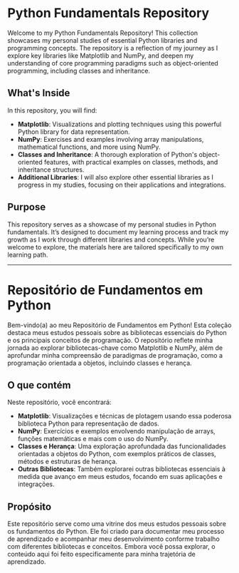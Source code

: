 # Python Fundamentals Repository

Welcome to my Python Fundamentals Repository! This collection showcases my personal studies of essential Python libraries and programming concepts. The repository is a reflection of my journey as I explore key libraries like Matplotlib and NumPy, and deepen my understanding of core programming paradigms such as object-oriented programming, including classes and inheritance.

## What's Inside

In this repository, you will find:

- **Matplotlib**: Visualizations and plotting techniques using this powerful Python library for data representation.
- **NumPy**: Exercises and examples involving array manipulations, mathematical functions, and more using NumPy.
- **Classes and Inheritance**: A thorough exploration of Python's object-oriented features, with practical examples on classes, methods, and inheritance structures.
- **Additional Libraries**: I will also explore other essential libraries as I progress in my studies, focusing on their applications and integrations.

## Purpose

This repository serves as a showcase of my personal studies in Python fundamentals. It’s designed to document my learning process and track my growth as I work through different libraries and concepts. While you’re welcome to explore, the materials here are tailored specifically to my own learning path.

---

# Repositório de Fundamentos em Python

Bem-vindo(a) ao meu Repositório de Fundamentos em Python! Esta coleção destaca meus estudos pessoais sobre as bibliotecas essenciais do Python e os principais conceitos de programação. O repositório reflete minha jornada ao explorar bibliotecas-chave como Matplotlib e NumPy, além de aprofundar minha compreensão de paradigmas de programação, como a programação orientada a objetos, incluindo classes e herança.

## O que contém

Neste repositório, você encontrará:

- **Matplotlib**: Visualizações e técnicas de plotagem usando essa poderosa biblioteca Python para representação de dados.
- **NumPy**: Exercícios e exemplos envolvendo manipulação de arrays, funções matemáticas e mais com o uso do NumPy.
- **Classes e Herança**: Uma exploração aprofundada das funcionalidades orientadas a objetos do Python, com exemplos práticos de classes, métodos e estruturas de herança.
- **Outras Bibliotecas**: Também explorarei outras bibliotecas essenciais à medida que avanço em meus estudos, focando em suas aplicações e integrações.

## Propósito

Este repositório serve como uma vitrine dos meus estudos pessoais sobre os fundamentos do Python. Ele foi criado para documentar meu processo de aprendizado e acompanhar meu desenvolvimento conforme trabalho com diferentes bibliotecas e conceitos. Embora você possa explorar, o conteúdo aqui foi feito especificamente para minha trajetória de aprendizado.

